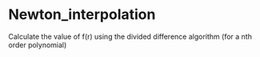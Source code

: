 # Newton_interpolation
Calculate the value of f(r) using the divided difference algorithm (for a nth order polynomial)

